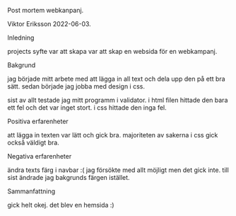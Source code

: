 Post mortem webkanpanj.

Viktor Eriksson 2022-06-03.


Inledning

projects syfte var att skapa var att skap en websida för en webkampanj. 


Bakgrund

jag började mitt arbete med att lägga in all text och dela upp den på ett bra sätt. 
sedan började jag jobba med design i css. 

sist av allt testade jag mitt programm i validator. i html filen hittade den bara ett fel och det var 
inget stort. i css hittade den inga fel. 



Positiva erfarenheter

att lägga in texten var lätt och gick bra. majoriteten av sakerna i css gick också väldigt bra.


Negativa erfarenheter

ändra texts färg i navbar :( 
jag försökte med allt möjligt men det gick inte. till sist ändrade jag bakgrunds färgen istället.



Sammanfattning

gick helt okej. det blev en hemsida :) 

